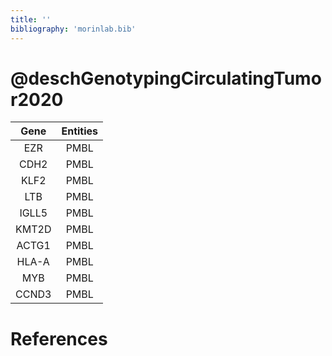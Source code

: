 ```yaml
---
title: ''
bibliography: 'morinlab.bib'
---
```


# @deschGenotypingCirculatingTumor2020
|Gene|Entities|
|:-:|:-:|
|EZR|PMBL|
|CDH2|PMBL|
|KLF2|PMBL|
|LTB|PMBL|
|IGLL5|PMBL|
|KMT2D|PMBL|
|ACTG1|PMBL|
|HLA-A|PMBL|
|MYB|PMBL|
|CCND3|PMBL|

# References


